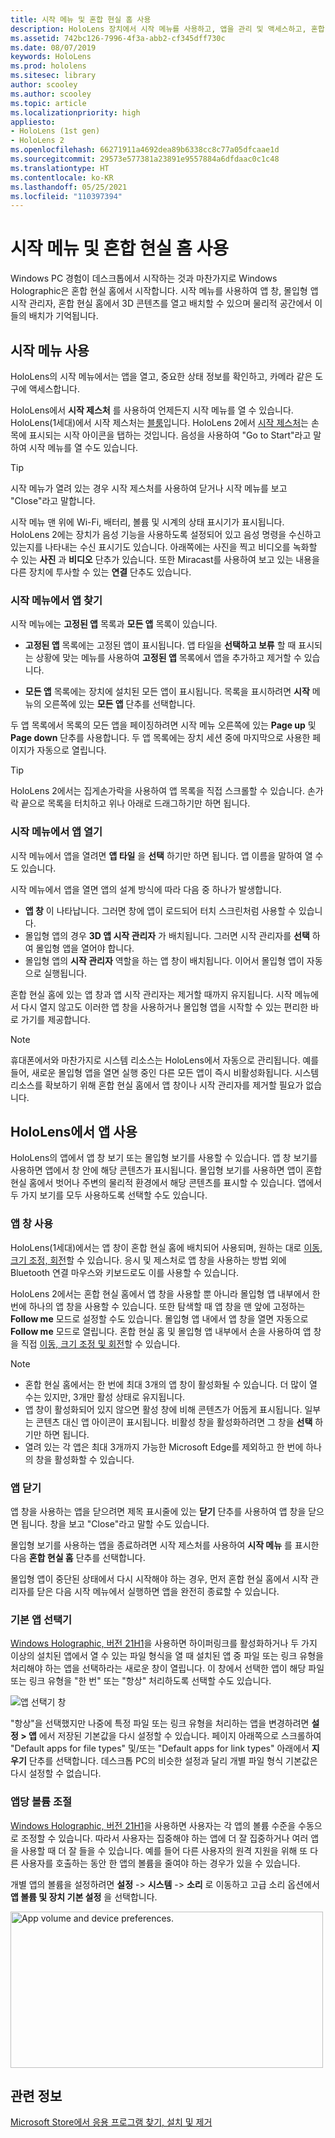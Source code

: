 ```yaml
---
title: 시작 메뉴 및 혼합 현실 홈 사용
description: HoloLens 장치에서 시작 메뉴를 사용하고, 앱을 관리 및 액세스하고, 혼합 현실 홈을 탐색하는 방법을 알아보세요.
ms.assetid: 742bc126-7996-4f3a-abb2-cf345dff730c
ms.date: 08/07/2019
keywords: HoloLens
ms.prod: hololens
ms.sitesec: library
author: scooley
ms.author: scooley
ms.topic: article
ms.localizationpriority: high
appliesto:
- HoloLens (1st gen)
- HoloLens 2
ms.openlocfilehash: 66271911a4692dea89b6338cc8c77a05dfcaae1d
ms.sourcegitcommit: 29573e577381a23891e9557884a6dfdaac0c1c48
ms.translationtype: HT
ms.contentlocale: ko-KR
ms.lasthandoff: 05/25/2021
ms.locfileid: "110397394"
---
```

# <a name="use-the-start-menu-and-mixed-reality-home"></a>시작 메뉴 및 혼합 현실 홈 사용

Windows PC 경험이 데스크톱에서 시작하는 것과 마찬가지로 Windows Holographic은 혼합 현실 홈에서 시작합니다.  시작 메뉴를 사용하여 앱 창, 몰입형 앱 시작 관리자, 혼합 현실 홈에서 3D 콘텐츠를 열고 배치할 수 있으며 물리적 공간에서 이들의 배치가 기억됩니다.

## <a name="use-the-start-menu"></a>시작 메뉴 사용

HoloLens의 시작 메뉴에서는 앱을 열고, 중요한 상태 정보를 확인하고, 카메라 같은 도구에 액세스합니다.

HoloLens에서 **시작 제스처** 를 사용하여 언제든지 시작 메뉴를 열 수 있습니다.  HoloLens(1세대)에서 시작 제스처는 [블룸](https://support.microsoft.com/help/12644/hololens-use-gestures)입니다. HoloLens 2에서 [시작 제스처](hololens2-basic-usage.md#start-gesture)는 손목에 표시되는 시작 아이콘을 탭하는 것입니다.  음성을 사용하여 "Go to Start"라고 말하여 시작 메뉴를 열 수도 있습니다.

> [!TIP]
> 시작 메뉴가 열려 있는 경우 시작 제스처를 사용하여 닫거나 시작 메뉴를 보고 "Close"라고 말합니다.

시작 메뉴 맨 위에 Wi-Fi, 배터리, 볼륨 및 시계의 상태 표시기가 표시됩니다. HoloLens 2에는 장치가 음성 기능을 사용하도록 설정되어 있고 음성 명령을 수신하고 있는지를 나타내는 수신 표시기도 있습니다. 아래쪽에는 사진을 찍고 비디오를 녹화할 수 있는 **사진** 과 **비디오** 단추가 있습니다.  또한 Miracast를 사용하여 보고 있는 내용을 다른 장치에 투사할 수 있는 **연결** 단추도 있습니다.

### <a name="find-apps-on-start-menu"></a>시작 메뉴에서 앱 찾기

시작 메뉴에는 **고정된 앱** 목록과 **모든 앱** 목록이 있습니다.

- **고정된 앱** 목록에는 고정된 앱이 표시됩니다. 앱 타일을 **선택하고 보류** 할 때 표시되는 상황에 맞는 메뉴를 사용하여 **고정된 앱** 목록에서 앱을 추가하고 제거할 수 있습니다.

- **모든 앱** 목록에는 장치에 설치된 모든 앱이 표시됩니다.  목록을 표시하려면 **시작** 메뉴의 오른쪽에 있는 **모든 앱** 단추를 선택합니다.

두 앱 목록에서 목록의 모든 앱을 페이징하려면 시작 메뉴 오른쪽에 있는 **Page up** 및 **Page down** 단추를 사용합니다.  두 앱 목록에는 장치 세션 중에 마지막으로 사용한 페이지가 자동으로 열립니다.

> [!TIP]
> HoloLens 2에서는 집게손가락을 사용하여 앱 목록을 직접 스크롤할 수 있습니다. 손가락 끝으로 목록을 터치하고 위나 아래로 드래그하기만 하면 됩니다.

### <a name="open-apps-from-start-menu"></a>시작 메뉴에서 앱 열기

시작 메뉴에서 앱을 열려면 **앱 타일** 을 **선택** 하기만 하면 됩니다. 앱 이름을 말하여 열 수도 있습니다.

시작 메뉴에서 앱을 열면 앱의 설계 방식에 따라 다음 중 하나가 발생합니다.

- **앱 창** 이 나타납니다. 그러면 창에 앱이 로드되어 터치 스크린처럼 사용할 수 있습니다.
- 몰입형 앱의 경우 **3D 앱 시작 관리자** 가 배치됩니다. 그러면 시작 관리자를 **선택** 하여 몰입형 앱을 열어야 합니다.
- 몰입형 앱의 **시작 관리자** 역할을 하는 앱 창이 배치됩니다. 이어서 몰입형 앱이 자동으로 실행됩니다.

혼합 현실 홈에 있는 앱 창과 앱 시작 관리자는 제거할 때까지 유지됩니다.  시작 메뉴에서 다시 열지 않고도 이러한 앱 창을 사용하거나 몰입형 앱을 시작할 수 있는 편리한 바로 가기를 제공합니다. 

> [!NOTE]
>휴대폰에서와 마찬가지로 시스템 리소스는 HoloLens에서 자동으로 관리됩니다.  예를 들어, 새로운 몰입형 앱을 열면 실행 중인 다른 모든 앱이 즉시 비활성화됩니다. 시스템 리소스를 확보하기 위해 혼합 현실 홈에서 앱 창이나 시작 관리자를 제거할 필요가 없습니다. 

## <a name="using-apps-on-hololens"></a>HoloLens에서 앱 사용

HoloLens의 앱에서 앱 창 보기 또는 몰입형 보기를 사용할 수 있습니다. 앱 창 보기를 사용하면 앱에서 창 안에 해당 콘텐츠가 표시됩니다. 몰입형 보기를 사용하면 앱이 혼합 현실 홈에서 벗어나 주변의 물리적 환경에서 해당 콘텐츠를 표시할 수 있습니다. 앱에서 두 가지 보기를 모두 사용하도록 선택할 수도 있습니다.

### <a name="use-app-windows"></a>앱 창 사용

HoloLens(1세대)에서는 앱 창이 혼합 현실 홈에 배치되어 사용되며, 원하는 대로 [이동, 크기 조정, 회전](hololens1-basic-usage.md#move-resize-and-rotate-apps)할 수 있습니다. 응시 및 제스처로 앱 창을 사용하는 방법 외에 Bluetooth 연결 마우스와 키보드로도 이를 사용할 수 있습니다.

HoloLens 2에서는 혼합 현실 홈에서 앱 창을 사용할 뿐 아니라 몰입형 앱 내부에서 한 번에 하나의 앱 창을 사용할 수 있습니다. 또한 탐색할 때 앱 창을 맨 앞에 고정하는 **Follow me** 모드로 설정할 수도 있습니다. 몰입형 앱 내에서 앱 창을 열면 자동으로 **Follow me** 모드로 열립니다. 혼합 현실 홈 및 몰입형 앱 내부에서 손을 사용하여 앱 창을 직접 [이동, 크기 조정 및 회전](hololens2-basic-usage.md#move-resize-and-rotate-holograms)할 수 있습니다.

> [!NOTE]
>
> - 혼합 현실 홈에서는 한 번에 최대 3개의 앱 창이 활성화될 수 있습니다. 더 많이 열 수는 있지만, 3개만 활성 상태로 유지됩니다.
> - 앱 창이 활성화되어 있지 않으면 활성 창에 비해 콘텐츠가 어둡게 표시됩니다.  일부는 콘텐츠 대신 앱 아이콘이 표시됩니다.  비활성 창을 활성화하려면 그 창을 **선택** 하기만 하면 됩니다.
> - 열려 있는 각 앱은 최대 3개까지 가능한 Microsoft Edge를 제외하고 한 번에 하나의 창을 활성화할 수 있습니다.

### <a name="close-apps"></a>앱 닫기

앱 창을 사용하는 앱을 닫으려면 제목 표시줄에 있는 **닫기** 단추를 사용하여 앱 창을 닫으면 됩니다.  창을 보고 "Close"라고 말할 수도 있습니다.

몰입형 보기를 사용하는 앱을 종료하려면 시작 제스처를 사용하여 **시작 메뉴** 를 표시한 다음 **혼합 현실 홈** 단추를 선택합니다.

몰입형 앱이 중단된 상태에서 다시 시작해야 하는 경우, 먼저 혼합 현실 홈에서 시작 관리자를 닫은 다음 시작 메뉴에서 실행하면 앱을 완전히 종료할 수 있습니다.

### <a name="default-app-picker"></a>기본 앱 선택기

[Windows Holographic, 버전 21H1](hololens-release-notes.md#windows-holographic-version-21h1)을 사용하면 하이퍼링크를 활성화하거나 두 가지 이상의 설치된 앱에서 열 수 있는 파일 형식을 열 때 설치된 앱 중 파일 또는 링크 유형을 처리해야 하는 앱을 선택하라는 새로운 창이 열립니다. 이 창에서 선택한 앱이 해당 파일 또는 링크 유형을 "한 번" 또는 "항상" 처리하도록 선택할 수도 있습니다.

![앱 선택기 창](images/default-app-picker.png)

"항상"을 선택했지만 나중에 특정 파일 또는 링크 유형을 처리하는 앱을 변경하려면 **설정 > 앱** 에서 저장된 기본값을 다시 설정할 수 있습니다. 페이지 아래쪽으로 스크롤하여 "Default apps for file types" 및/또는 "Default apps for link types" 아래에서 **지우기** 단추를 선택합니다. 데스크톱 PC의 비슷한 설정과 달리 개별 파일 형식 기본값은 다시 설정할 수 없습니다.

### <a name="per-app-volume-control"></a>앱당 볼륨 조절

[Windows Holographic, 버전 21H1](hololens-release-notes.md#windows-holographic-version-21h1)을 사용하면 사용자는 각 앱의 볼륨 수준을 수동으로 조정할 수 있습니다. 따라서 사용자는 집중해야 하는 앱에 더 잘 집중하거나 여러 앱을 사용할 때 더 잘 들을 수 있습니다. 예를 들어 다른 사용자의 원격 지원을 위해 또 다른 사용자를 호출하는 동안 한 앱의 볼륨을 줄여야 하는 경우가 있을 수 있습니다.

개별 앱의 볼륨을 설정하려면 **설정** -> **시스템** -> **소리** 로 이동하고 고급 소리 옵션에서 **앱 볼륨 및 장치 기본 설정** 을 선택합니다.

 <img alt="App volume and device preferences." src="./images/volume-per-app.jpg" width="500" height="250" />

## <a name="related-info"></a>관련 정보

[Microsoft Store에서 응용 프로그램 찾기, 설치 및 제거](holographic-store-apps.md)
